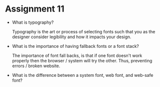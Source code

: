 # Assignment 11

- What is typography? 

    Typography is the art or process of selecting fonts such that you as the designer consider legibility and how it impacts your design.

- What is the importance of having fallback fonts or a font stack? 

    The importance of font fall backs, is that if one font doesn't work properly then the browser / system will try the other. Thus, preventing errors / broken website.

- What is the difference between a system font, web font, and web-safe font? 

    

